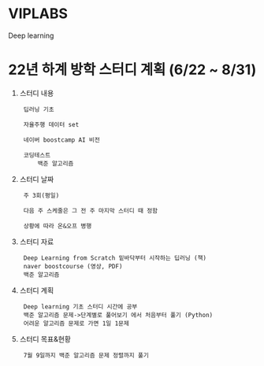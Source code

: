 # VIPLABS
Deep learning


22년 하계 방학 스터디 계획 (6/22 ~ 8/31)
==================================

1. 스터디 내용

        딥러닝 기초
   
        자율주행 데이터 set
   
        네이버 boostcamp AI 비전
   
        코딩테스트
            백준 알고리즘
      
2. 스터디 날짜

        주 3회(평일)
    
        다음 주 스케줄은 그 전 주 마지막 스터디 때 정함
    
        상황에 따라 온&오프 병행


3. 스터디 자료
        
        Deep Learning from Scratch 밑바닥부터 시작하는 딥러닝 (책)
        naver boostcourse (영상, PDF)
        백준 알고리즘
        
4. 스터디 계획

        Deep learning 기초 스터디 시간에 공부
        백준 알고리즘 문제->단계별로 풀어보기 에서 처음부터 풀기 (Python)
        어려운 알고리즘 문제로 가면 1일 1문제
      
    
    
5. 스터디 목표&현황

        7월 9일까지 백준 알고리즘 문제 정렬까지 풀기
